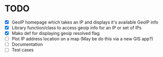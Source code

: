 TODO
=====

- [X] GeoIP homepage which takes an IP and displays it's available GeoIP info
- [X] Library function/class to access geoip info for an IP or set of IPs
- [X] Mako def for displaying geoip resolved flag
- [ ] Plot IP address location on a map (May be do this via a new GIS app?)
- [ ] Documentation
- [ ] Test cases
